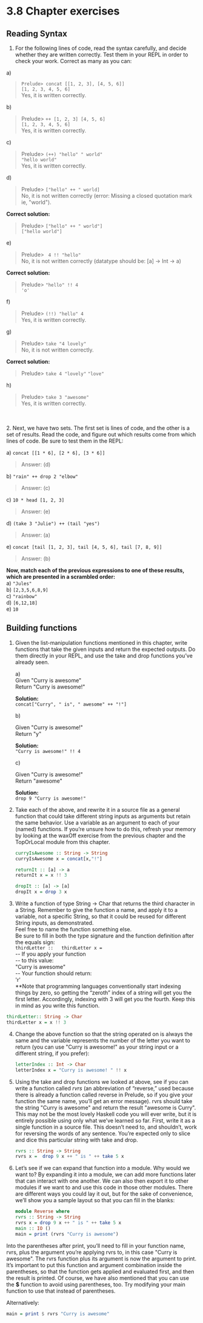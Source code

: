 # 3.8 Chapter exercises
## Reading Syntax

1. For the following lines of code, read the syntax carefully, and decide whether they are written correctly. Test them in your REPL in order to check your work. Correct as many as you can:
 
 a) 
 > `Prelude> concat [[1, 2, 3], [4, 5, 6]]`  
 > ` [1, 2, 3, 4, 5, 6] `  
 > Yes, it is written correctly.


 b)  
 > Prelude> `++ [1, 2, 3] [4, 5, 6]`  
 > `[1, 2, 3, 4, 5, 6]`  
 > Yes, it is written correctly.  

 c) 
 > Prelude> `(++) "hello" " world"`  
 > `"hello world"`  
 > Yes, it is written correctly.

 d)  
 > Prelude> `["hello" ++ " world]`  
 > No, it is not written correctly (error: Missing a closed quotation mark ie, "world").    

  **Correct solution:**  
> Prelude> `["hello" ++ " world"]`  
> `["hello world"]`

 e)
 > Prelude> ` 4 !! "hello"`  
 > No, it is not written correctly (datatype should be: [a] -> Int -> a)

  **Correct solution:**  
 > Prelude> `"hello" !! 4`  
 > `'o'`

 f)
 > Prelude> `(!!) "hello" 4`  
 > Yes, it is written correctly.  

 g)
 > Prelude> `take "4 lovely"`  
 > No, it is not written correctly.

  **Correct solution:**  
> Prelude> `take 4 "lovely"`
> `"love"`

h)  
> Prelude> `take 3 "awesome"`  
> Yes, it is written correctly.

\
\
2. 
Next, we have two sets. The first set is lines of code, and the other is a set of results. Read the code, and figure out which results come from which lines of code. Be sure to test them in the REPL:  

a) `concat [[1 * 6], [2 * 6], [3 * 6]]`  
> Answer: (d)

b) `"rain" ++ drop 2 "elbow"`
> Answer: (c)

c) `10 * head [1, 2, 3]`  
> Answer: (e)

d) `(take 3 "Julie") ++ (tail "yes")`
> Answer: (a)

e) `concat [tail [1, 2, 3], tail [4, 5, 6], tail [7, 8, 9]]`
> Answer: (b)

**Now, match each of the previous expressions to one of
these results, which are presented in a scrambled order:**  
a) `"Jules"`  
b) `[2,3,5,6,8,9]`  
c) `"rainbow"`  
d) `[6,12,18]`  
e) `10`

## Building functions

1.  Given the list-manipulation functions mentioned in this chapter, write functions that take the given inputs and return the expected outputs. Do them directly in your REPL, and use the take and drop functions you’ve already seen.

    a)  
      Given "Curry is awesome"  
      Return "Curry is awesome!"

      **Solution:**  
      `concat["Curry", " is", " awesome" ++ "!"]`

    b)  

      Given "Curry is awesome!"  
      Return "y"

      **Solution:**  
      `"Curry is awesome!" !! 4`

    c)  

      Given "Curry is awesome!"  
      Return "awesome"

      **Solution:**  
      `drop 9 "Curry is awesome!"`

2.  Take each of the above, and rewrite it in a source file as a general function that could take different string inputs as arguments but retain the same behavior. Use a variable as an argument to each of your (named) functions. If you’re unsure how to do this, refresh your memory by looking at the waxOff exercise from the previous chapter and the TopOrLocal module from this chapter.
    ```hs
    curryIsAwesome :: String -> String
    curryIsAwesome x = concat[x,"!"]

    returnIt :: [a] -> a
    returnIt x = x !! 3

    dropIt :: [a] -> [a]
    dropIt x = drop 3 x  
    ```


3.  Write a function of type String -> Char that returns the third character in a String. Remember to give the function a name, and apply it to a variable, not a specific String, so that it could be reused for different String inputs, as demonstrated.  
Feel free to name the function something else.  
Be sure to fill in both the type signature and the function definition after the equals sign:  
`thirdLetter ::  
thirdLetter x =`  
-- If you apply your function  
-- to this value:  
"Curry is awesome"  
-- Your function should return:  
'r'  
**Note that programming languages conventionally start
indexing things by zero, so getting the “zeroth” index of a string will get you the first letter. Accordingly, indexing
with 3 will get you the fourth. Keep this in mind as you
write this function.  
```hs
thirdLetter:: String -> Char
thirdLetter x = x !! 3  
```

4. Change the above function so that the string operated on is always the same and the variable represents the number of the letter you want to return (you can use "Curry is awesome!" as your string input or a different string, if you prefer):  

    ```hs
    letterIndex :: Int -> Char  
    letterIndex x = "Curry is awesome! " !! x
    ```

5. Using the take and drop functions we looked at above, see if you can write a function called *rvrs* (an abbreviation of
“reverse,” used because there is already a function called reverse in Prelude, so if you give your function the same name, you’ll get an error message). rvrs should take the string "Curry is awesome" and return the result "awesome is Curry". This may not be the most lovely Haskell code you will ever write, but it is entirely possible using only what we’ve learned so far. First, write it as a single function in a source file. This doesn’t need to, and shouldn’t, work for reversing the words of any sentence. You’re expected
only to slice and dice this particular string with take and drop.

    ```hs
    rvrs :: String -> String
    rvrs x =  drop 9 x ++ " is " ++ take 5 x
    ```

6. Let’s see if we can expand that function into a module.
Why would we want to? By expanding it into a module,
we can add more functions later that can interact with
one another. We can also then export it to other modules
if we want to and use this code in those other modules.
There are different ways you could lay it out, but for the
sake of convenience, we’ll show you a sample layout so
that you can fill in the blanks:  

    ```hs
    module Reverse where  
    rvrs :: String -> String  
    rvrs x = drop 9 x ++ " is " ++ take 5 x
    main :: IO ()
    main = print (rvrs "Curry is awesome")
    ```

Into the parentheses after print, you’ll need to fill in your
function name, rvrs, plus the argument you’re applying
rvrs to, in this case "Curry is awesome".
The rvrs function plus its argument is now the argument to print. It’s important to put this function and argument combination inside the parentheses, so that the function gets applied and evaluated first, and then the result is printed.
Of course, we have also mentioned that you can use the **$**
function to avoid using parentheses, too. Try modifying
your main function to use that instead of parentheses.

  Alternatively:
  ```hs
  main = print $ rvrs "Curry is awesome"
  ```